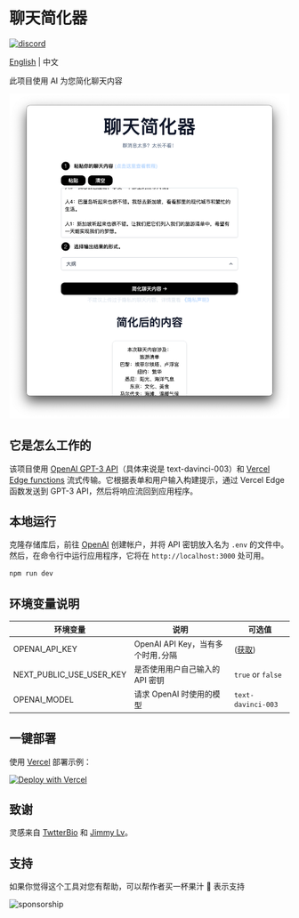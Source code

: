 # 聊天简化器

[![discord](https://img.shields.io/badge/chat-on%20discord-7289da.svg?sanitize=true)](https://chatgpt.yunjunet.cn)

[English](https://github.com/chatgpt-yunju/chat-simplifier/blob/main/README.md) | 中文

此项目使用 AI 为您简化聊天内容

[![Chat Simplifier](./public/screenshot_zh.png)](https://cs.yunjunet.cn/zh)

## 它是怎么工作的

该项目使用 [OpenAI GPT-3 API](https://openai.com/api/)（具体来说是 text-davinci-003）和 [Vercel Edge functions](https://vercel.com/features/edge-functions) 流式传输。它根据表单和用户输入构建提示，通过 Vercel Edge 函数发送到 GPT-3 API，然后将响应流回到应用程序。

## 本地运行

克隆存储库后，前往 [OpenAI](https://beta.openai.com/account/api-keys) 创建帐户，并将 API 密钥放入名为 `.env` 的文件中。然后，在命令行中运行应用程序，它将在 `http://localhost:3000` 处可用。

```bash
npm run dev
```

## 环境变量说明

| 环境变量 | 说明 | 可选值 |
|---------|------|------|
|OPENAI_API_KEY| OpenAI API Key，当有多个时用`,`分隔 | ([获取](https://beta.openai.com/account/api-keys)) |
|NEXT_PUBLIC_USE_USER_KEY|是否使用用户自己输入的 API 密钥|`true` or `false` |
|OPENAI_MODEL|请求 OpenAI 时使用的模型|`text-davinci-003`|

## 一键部署

使用 [Vercel](https://vercel.com?utm_source=github&utm_medium=readme&utm_campaign=vercel-examples) 部署示例：

[![Deploy with Vercel](https://vercel.com/button)](https://vercel.com/new/clone?repository-url=https%3A%2F%2Fgithub.com%2Fchatgpt-yunju%2Fchat-simplifier&env=OPENAI_API_KEY,NEXT_PUBLIC_USE_USER_KEY,OPENAI_MODEL&envDescription=%E7%82%B9%E5%87%BB%E5%8F%B3%E4%BE%A7%E3%80%8CLearn%20More%E3%80%8D%E6%9F%A5%E7%9C%8B%E7%8E%AF%E5%A2%83%E5%8F%98%E9%87%8F%E8%AF%B4%E6%98%8E&envLink=https%3A%2F%2Fgithub.com%2Fchatgpt-yunju%2Fchat-simplifier%2Fwiki%2FDeploy&project-name=chat-simplifier&repository-name=chat-simplifier)

## 致谢

灵感来自 [TwtterBio](https://github.com/Nutlope/twitterbio) 和 [Jimmy Lv](https://www.bilibili.com/video/BV17M411i7B6)。

## 支持

如果你觉得这个工具对您有帮助，可以帮作者买一杯果汁 🍹 表示支持

![sponsorship](https://pica.zhimg.com/80/v2-ab896e138c117c9e825495a0ee2e5f9e_720w.png)
